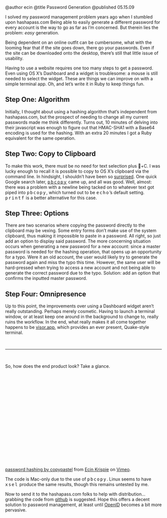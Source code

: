 @author ecin
@title Password Generation
@published 05.15.09

I solved my password management problem years ago when I stumbled upon hashapass.com Being able to easily generate a different password for every account is the way to go as far as I’m concerned. But therein lies the problem: *easy* generation.

Being dependent on an online outfit can be cumbersome, what  with the looming fear that if the site goes down, there go your passwords.  Even if the site can be downloaded onto the desktop,  there’s still that little issue of usability.

Having to use a website requires one too many steps to get a password. Even using OS X’s Dashboard and a widget is troublesome: a mouse is still needed to select the widget. These are things we can improve on with a simple terminal app. Oh, and let’s write it in Ruby to keep things fun.

<p><h2>Step One: Algorithm</h2></p>

Initially, I thought about using a hashing algorithm that’s independent from hashapass.com, but the prospect of needing to change all my current passwords made me think differently. Turns out, 10 minutes of delving into their javascript was enough to figure out that HMAC-SHA1 with a Base64 encoding is used for the hashing. With an extra 20 minutes I got a Ruby equivalent for the same operation.

<p><h2>Step Two: Copy to Clipboard</h2></p>

To make this work, there must be no need for text selection plus +C. I was lucky enough to recall it is possible to copy to OS X’s clipboard via the command line. In hindsight, I shouldn’t have been so <a href='http://xkcd.com/530/'>surprised</a>. One quick Google search later, <a href='http://developer.apple.com/DOCUMENTATION/Darwin/Reference/ManPages/man1/pbcopy.1.html'><span style='font-family: monospace; letter-spacing: 2px;'>pbcopy</span></a> came up, and all was good. Well, almost: there was a problem with a newline being tacked on to whatever text got piped into <span style='font-family: monospace; letter-spacing: 2px;'>pbcopy</span>, which turned out to be <span style='font-family: monospace; letter-spacing: 2px;'>echo</span>’s default setting. <span style='font-family: monospace; letter-spacing: 2px;'>printf</span> is a better alternative for this case.

<p><h2>Step Three: Options</h2></p>


There are two scenarios where copying the password directly to the clipboard may be vexing. Some entry forms don’t make use of the system clipboard, thus making it impossible to paste in a password. All right, so just add an option to display said password. The more concerning situation occurs when generating a new password for a new account: since a master password is needed for the hashing operation, that opens up an opportunity for a typo. Were it an old account, the user would likely try to generate the password again and miss the typo this time. However, the same user will be hard-pressed when trying to access a new account and not being able to generate the correct password due to the typo. Solution: add an option that confirms the inputted master password.

<p><h2>Step Four: Omnipresence</h2></p>


Up to this point, the improvements over using a Dashboard widget aren’t really outstanding. Perhaps merely cosmetic. Having to launch a terminal window, or at least keep one around in the background to change to, really ruins the workflow. In the end, what really makes it all come together happens to be <a href='http://code.google.com/p/blacktree-visor/'>visor.app</a>, which provides an ever present, Quake-style terminal.

<br><hr style='height: 1px;' color=silver><br>

So, how does the end product look? Take a glance.

<object width="400" height="300"><param name="allowfullscreen" value="true" /><param name="allowscriptaccess" value="always" /><param name="movie" value="http://vimeo.com/moogaloop.swf?clip_id=2975677&amp;server=vimeo.com&amp;show_title=1&amp;show_byline=1&amp;show_portrait=0&amp;color=&amp;fullscreen=1" /><embed src="http://vimeo.com/moogaloop.swf?clip_id=2975677&amp;server=vimeo.com&amp;show_title=1&amp;show_byline=1&amp;show_portrait=0&amp;color=&amp;fullscreen=1" type="application/x-shockwave-flash" allowfullscreen="true" allowscriptaccess="always" width="400" height="300"></embed></object><br /><a href="http://vimeo.com/2975677">password hashing by copypastel</a> from <a href="http://vimeo.com/ecin">Ecin Krispie</a> on <a href="http://vimeo.com">Vimeo</a>.


The code is Mac-only due to the use of <span style='font-family: monospace; letter-spacing: 2px;'>pbcopy</span>. Linux seems to have <span style='font-family: monospace; letter-spacing: 2px;'>xsel</span> produce the same results, though this remains untested by me.

Now to send it to the hashapass.com folks to help with distribution... grabbing the code from <a href='http://github.com/ecin/hashapass.rb/tree/master'>github</a> is suggested. Hope this offers a decent solution to password management, at least until <a href='http://openid.net/'>OpenID</a> becomes a bit more pervasive. 

